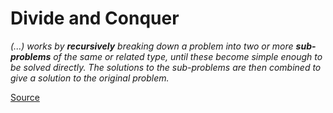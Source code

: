 # Divide and Conquer

_(...) works by **recursively** breaking down a problem into two or more **sub-problems** of the same or related type, until these become simple enough to be solved directly. The solutions to the sub-problems are then combined to give a solution to the original problem._

[Source](https://en.wikipedia.org/wiki/Divide_and_conquer_algorithm)
